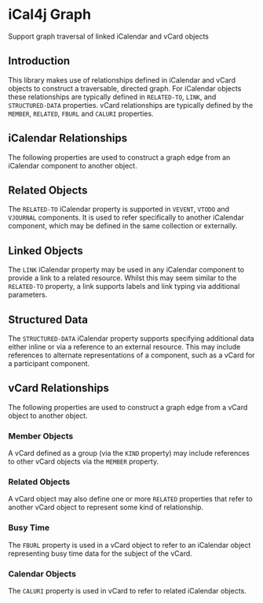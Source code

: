 # iCal4j Graph

Support graph traversal of linked iCalendar and vCard objects

## Introduction

This library makes use of relationships defined in iCalendar and vCard objects to
construct a traversable, directed graph. For iCalendar objects these relationships
are typically defined in `RELATED-TO`, `LINK`, and `STRUCTURED-DATA` properties. vCard
relationships are typically defined by the `MEMBER`, `RELATED`, `FBURL` and
`CALURI` properties. 

## iCalendar Relationships

The following properties are used to construct a graph edge from an iCalendar component
to another object.

## Related Objects

The `RELATED-TO` iCalendar property is supported in `VEVENT`, `VTODO` and `VJOURNAL`
components. It is used to refer specifically to another iCalendar component, which
may be defined in the same collection or externally.

## Linked Objects

The `LINK` iCalendar property may be used in any iCalendar component to provide a link
to a related resource. Whilst this may seem similar to the `RELATED-TO` property, a
link supports labels and link typing via additional parameters.

## Structured Data

The `STRUCTURED-DATA` iCalendar property supports specifying additional data either
inline or via a reference to an external resource. This may include references to
alternate representations of a component, such as a vCard for a participant component.

## vCard Relationships

The following properties are used to construct a graph edge from a vCard object
to another object.

### Member Objects

A vCard defined as a group (via the `KIND` property) may include references to other
vCard objects via the `MEMBER` property.

### Related Objects

A vCard object may also define one or more `RELATED` properties that refer to another
vCard object to represent some kind of relationship.

### Busy Time

The `FBURL` property is used in a vCard object to refer to an iCalendar object representing
busy time data for the subject of the vCard.

### Calendar Objects

The `CALURI` property is used in vCard to refer to related iCalendar objects.
